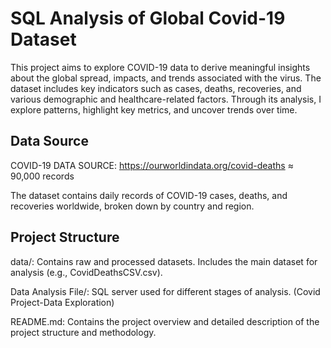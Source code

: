 # SQL Analysis of Global Covid-19 Dataset

This project aims to explore COVID-19 data to derive meaningful insights about the global spread, impacts, and trends associated with the virus. The dataset includes key indicators such as cases, deaths, recoveries, and various demographic and healthcare-related factors. Through its analysis, I explore patterns, highlight key metrics, and uncover trends over time.




## Data Source
COVID-19 DATA SOURCE: https://ourworldindata.org/covid-deaths
≈ 90,000 records

The dataset contains daily records of COVID-19 cases, deaths, and recoveries worldwide, broken down by country and region.
## Project Structure
data/:
Contains raw and processed datasets.
Includes the main dataset for analysis (e.g., CovidDeathsCSV.csv).

Data Analysis File/:
SQL server used for different stages of analysis.
(Covid Project-Data Exploration)


README.md:
Contains the project overview and detailed description of the project structure and methodology.
